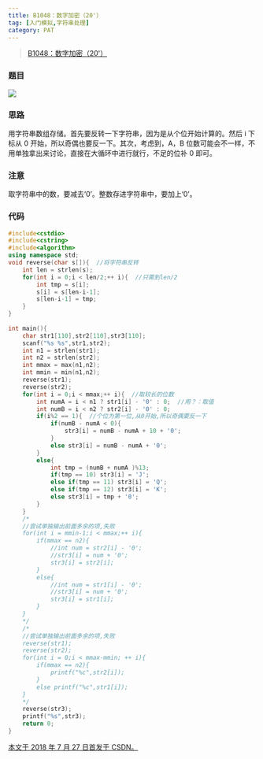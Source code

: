 ```yaml
---
title: B1048：数字加密（20'）
tag: [入门模拟,字符串处理]
category: PAT
---
```


>[B1048：数字加密（20'）](https://pintia.cn/problem-sets/994805260223102976/problems/994805276438282240)

<!--more-->

### 题目

![](PAT\B1048.png)

### 思路

用字符串数组存储。首先要反转一下字符串，因为是从个位开始计算的。然后 i 下标从 0 开始，所以奇偶也要反一下。其次，考虑到，A，B 位数可能会不一样，不用单独拿出来讨论，直接在大循环中进行就行，不足的位补 0 即可。 

### 注意

取字符串中的数，要减去‘0’。整数存进字符串中，要加上‘0’。 

### 代码

```C++
#include<cstdio>
#include<cstring>
#include<algorithm>
using namespace std;
void reverse(char s[]){  //将字符串反转
	int len = strlen(s);
	for(int i = 0;i < len/2;++ i){  //只需到len/2
		int tmp = s[i];
		s[i] = s[len-i-1];
		s[len-i-1] = tmp;
	}
}
 
int main(){
	char str1[110],str2[110],str3[110];
	scanf("%s %s",str1,str2);
	int n1 = strlen(str1);
	int n2 = strlen(str2);
	int mmax = max(n1,n2);
	int mmin = min(n1,n2);
	reverse(str1);
	reverse(str2);
	for(int i = 0;i < mmax;++ i){  //取较长的位数
		int numA = i < n1 ? str1[i] - '0' : 0;  //用？：取值
		int numB = i < n2 ? str2[i] - '0' : 0;
		if(i%2 == 1){  //个位为第一位,从0开始,所以奇偶要反一下
			if(numB - numA < 0){
			    str3[i] = numB - numA + 10 + '0';
		    }
		    else str3[i] = numB - numA + '0';
		}
		else{
	        int tmp = (numB + numA )%13;
			if(tmp == 10) str3[i] = 'J';
			else if(tmp == 11) str3[i] = 'Q';
			else if(tmp == 12) str3[i] = 'K';
			else str3[i] = tmp + '0';
		}
	}
	/*
	//尝试单独输出前面多余的项,失败
	for(int i = mmin-1;i < mmax;++ i){
		if(mmax == n2){
			//int num = str2[i] - '0';
			//str3[i] = num + '0';
			str3[i] = str2[i];
		}
		else{
			//int num = str1[i] - '0';
			//str3[i] = num + '0';
			str3[i] = str1[i];
		}
	}
	*/
	/*
	//尝试单独输出前面多余的项,失败
	reverse(str1);
	reverse(str2);
	for(int i = 0;i < mmax-mmin; ++ i){
		if(mmax == n2){
			printf("%c",str2[i]);
		}
		else printf("%c",str1[i]);
	}
	*/
	reverse(str3);
	printf("%s",str3);
	return 0;
}
```

<u>本文于 2018 年 7 月 27 日首发于 [CSDN](https://blog.csdn.net/wonz5130/article/details/81254184)。</u>	